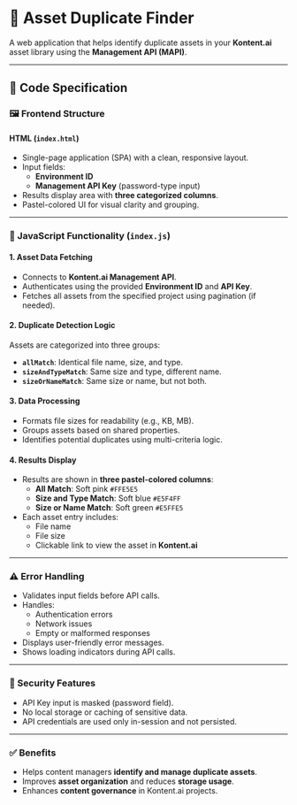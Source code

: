 # 🧩 Asset Duplicate Finder

A web application that helps identify duplicate assets in your **Kontent.ai** asset library using the **Management API (MAPI)**.

---

## 📐 Code Specification

### 🖼️ Frontend Structure

#### HTML (`index.html`)
- Single-page application (SPA) with a clean, responsive layout.
- Input fields:
  - **Environment ID**
  - **Management API Key** (password-type input)
- Results display area with **three categorized columns**.
- Pastel-colored UI for visual clarity and grouping.

---

### 🧠 JavaScript Functionality (`index.js`)

#### 1. Asset Data Fetching
- Connects to **Kontent.ai Management API**.
- Authenticates using the provided **Environment ID** and **API Key**.
- Fetches all assets from the specified project using pagination (if needed).

#### 2. Duplicate Detection Logic
Assets are categorized into three groups:
- **`allMatch`**: Identical file name, size, and type.
- **`sizeAndTypeMatch`**: Same size and type, different name.
- **`sizeOrNameMatch`**: Same size or name, but not both.

#### 3. Data Processing
- Formats file sizes for readability (e.g., KB, MB).
- Groups assets based on shared properties.
- Identifies potential duplicates using multi-criteria logic.

#### 4. Results Display
- Results are shown in **three pastel-colored columns**:
  - **All Match**: Soft pink `#FFE5E5`
  - **Size and Type Match**: Soft blue `#E5F4FF`
  - **Size or Name Match**: Soft green `#E5FFE5`
- Each asset entry includes:
  - File name
  - File size
  - Clickable link to view the asset in **Kontent.ai**

---

### ⚠️ Error Handling
- Validates input fields before API calls.
- Handles:
  - Authentication errors
  - Network issues
  - Empty or malformed responses
- Displays user-friendly error messages.
- Shows loading indicators during API calls.

---

### 🔐 Security Features
- API Key input is masked (password field).
- No local storage or caching of sensitive data.
- API credentials are used only in-session and not persisted.

---

### ✅ Benefits
- Helps content managers **identify and manage duplicate assets**.
- Improves **asset organization** and reduces **storage usage**.
- Enhances **content governance** in Kontent.ai projects.
